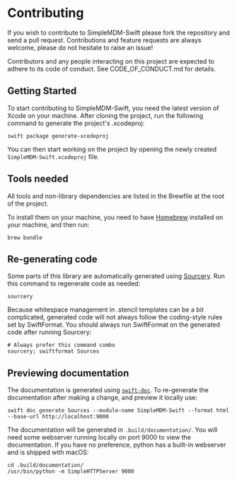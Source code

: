 # Contributing

If you wish to contribute to SimpleMDM-Swift please fork the repository and send a pull request. Contributions and feature requests are always welcome, please do not hesitate to raise an issue!

Contributors and any people interacting on this project are expected to adhere to its code of conduct. See CODE_OF_CONDUCT.md for details.

## Getting Started

To start contributing to SimpleMDM-Swift, you need the latest version of Xcode on your machine.
After cloning the project, run the following command to generate the project's .xcodeproj:

```shell
swift package generate-xcodeproj
```

You can then start working on the project by opening the newly created `SimpleMDM-Swift.xcodeproj` file.

## Tools needed

All tools and non-library dependencies are listed in the Brewfile at the root of the project.

To install them on your machine, you need to have [Homebrew](https://brew.sh) installed on your machine, and then run:

```shell
brew bundle
```

## Re-generating code

Some parts of this library are automatically generated using [Sourcery](https://github.com/krzysztofzablocki/Sourcery). Run this command to regenerate code as needed:

```shell
sourcery
```

Because whitespace management in .stencil templates can be a bit complicated, generated code will not always follow the coding-style rules set by SwiftFormat. You should always run SwiftFormat on the generated code after running Sourcery:

```shell
# Always prefer this command combo
sourcery; swiftformat Sources
```

## Previewing documentation

The documentation is generated using [`swift-doc`](https://github.com/SwiftDocOrg/swift-doc). To re-generate the documentation after making a change, and preview it locally use:

```shell
swift doc generate Sources --module-name SimpleMDM-Swift --format html --base-url http://localhost:9000
```

The documentation will be generated in `.build/documentation/`. You will need some webserver running locally on port 9000 to view the documentation. If you have no preference, python has a built-in webserver and is shipped with macOS:

```shell
cd .build/documentation/
/usr/bin/python -m SimpleHTTPServer 9000
```

